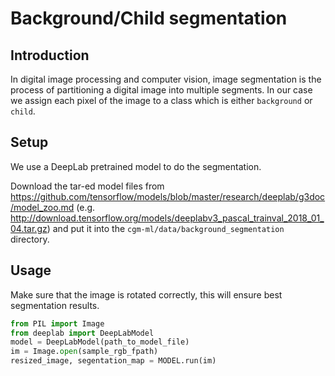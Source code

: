 # Background/Child segmentation

## Introduction

In digital image processing and computer vision, image segmentation is the process of partitioning a digital image into multiple segments.
In our case we assign each pixel of the image to a class which is either `background` or `child`.

## Setup

We use a DeepLab pretrained model to do the segmentation.

Download the tar-ed model files from
<https://github.com/tensorflow/models/blob/master/research/deeplab/g3doc/model_zoo.md>
(e.g. http://download.tensorflow.org/models/deeplabv3_pascal_trainval_2018_01_04.tar.gz)
and put it into the `cgm-ml/data/background_segmentation` directory.

## Usage

Make sure that the image is rotated correctly, this will ensure best segmentation results.

```python
from PIL import Image
from deeplab import DeepLabModel
model = DeepLabModel(path_to_model_file)
im = Image.open(sample_rgb_fpath)
resized_image, segentation_map = MODEL.run(im)
```
